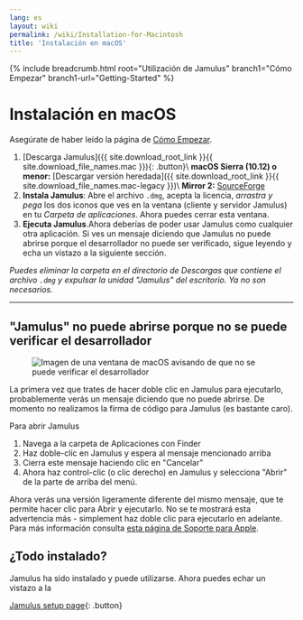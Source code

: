 ```yaml
---
lang: es
layout: wiki
permalink: /wiki/Installation-for-Macintosh
title: 'Instalación en macOS'
---
```


{% include breadcrumb.html root="Utilización de Jamulus" branch1="Cómo Empezar" branch1-url="Getting-Started" %}

# Instalación en macOS

Asegúrate de haber leído la página de [Cómo Empezar](Getting-Started).

1. [Descarga Jamulus]({{ site.download_root_link }}{{ site.download_file_names.mac }}){: .button}\\
 **macOS Sierra (10.12) o menor:** [Descargar versión heredada]({{ site.download_root_link }}{{ site.download_file_names.mac-legacy }})\\
 **Mirror 2:** [SourceForge](https://sourceforge.net/projects/llcon/files/latest/download)
1. **Instala Jamulus**: Abre el archivo `.dmg`, acepta la licencia, *arrastra y pega* los dos iconos que ves en la ventana (cliente y servidor Jamulus) en tu *Carpeta de aplicaciones*. Ahora puedes cerrar esta ventana.
1. **Ejecuta Jamulus**.Ahora deberías de poder usar Jamulus como cualquier otra aplicación. Si ves un mensaje diciendo que Jamulus no puede abrirse porque el desarrollador no puede ser verificado, sigue leyendo y echa un vistazo a la siguiente sección.

_Puedes eliminar la carpeta en el directorio de Descargas que contiene el archivo `.dmg` y expulsar la unidad "Jamulus" del escritorio. Ya no son necesarios._

***

## "Jamulus" no puede abrirse porque no se puede verificar el desarrollador

<figure><img src="{{site.url}}/assets/img/es-screenshots/verification-mac.png" loading="lazy" alt="Imagen de una ventana de macOS avisando de que no se puede verificar el desarrollador"></figure>

La primera vez que trates de hacer doble clic en Jamulus para ejecutarlo, probablemente verás un mensaje diciendo que no puede abrirse. De momento no realizamos la firma de código para Jamulus (es bastante caro).

Para abrir Jamulus
1. Navega a la carpeta de Aplicaciones con Finder
1. Haz doble-clic en Jamulus y espera al mensaje mencionado arriba
1. Cierra este mensaje haciendo clic en "Cancelar"
1. Ahora haz control-clic (o clic derecho) en Jamulus y selecciona "Abrir" de la parte de arriba del menú.

Ahora verás una versión ligeramente diferente del mismo mensaje, que te permite hacer clic para Abrir y ejecutarlo. No se te mostrará esta advertencia más - simplement haz doble clic para ejecutarlo en adelante. Para más información consulta [esta página de Soporte para Apple](https://support.apple.com/en-gb/guide/mac-help/mh40616/mac).

## ¿Todo instalado?

Jamulus ha sido instalado y puede utilizarse. Ahora puedes echar un vistazo a la

[Jamulus setup page](Getting-Started){: .button}
